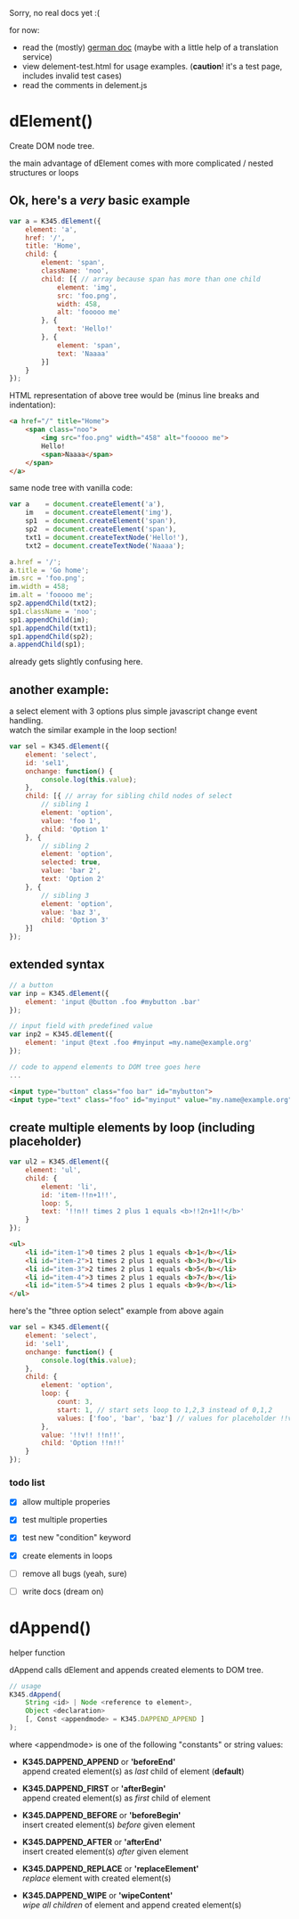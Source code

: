 
Sorry, no real docs yet :(

for now:
* read the (mostly) [german doc](http://javascript.knrs.de/K345/delement/)
  (maybe with a little help of a translation service)
* view delement-test.html for usage examples.  (**caution**! it's a test page, includes invalid test cases)
* read the comments in delement.js


# dElement()
Create DOM node tree.

the main advantage of dElement comes with more complicated / nested structures or loops

## Ok, here's  a _very_ basic example

```javascript
var a = K345.dElement({
    element: 'a',
    href: '/',
    title: 'Home',
    child: {
        element: 'span',
        className: 'noo',
        child: [{ // array because span has more than one child
            element: 'img',
            src: 'foo.png',
            width: 458,
            alt: 'fooooo me'
        }, {
            text: 'Hello!'
        }, {
            element: 'span',
            text: 'Naaaa'
        }]
    }
});
```
HTML representation of above tree would be (minus line breaks and indentation):

```html
<a href="/" title="Home">
    <span class="noo">
        <img src="foo.png" width="458" alt="fooooo me">
        Hello!
        <span>Naaaa</span>
    </span>
</a>
```

same node tree with vanilla code:

```javascript
var a    = document.createElement('a'),
    im   = document.createElement('img'),
    sp1  = document.createElement('span'),
    sp2  = document.createElement('span'),
    txt1 = document.createTextNode('Hello!'),
    txt2 = document.createTextNode('Naaaa');

a.href = '/';
a.title = 'Go home';
im.src = 'foo.png';
im.width = 458;
im.alt = 'fooooo me';
sp2.appendChild(txt2);
sp1.className = 'noo';
sp1.appendChild(im);
sp1.appendChild(txt1);
sp1.appendChild(sp2);
a.appendChild(sp1);
```
already gets slightly confusing here.

## another example:

a select element with 3 options plus simple javascript change event handling.
<br>watch the similar example in the loop section!

```javascript
var sel = K345.dElement({
    element: 'select',
    id: 'sel1',
    onchange: function() {
        console.log(this.value);
    },
    child: [{ // array for sibling child nodes of select
        // sibling 1
        element: 'option',
        value: 'foo 1',
        child: 'Option 1'
    }, {
        // sibling 2
        element: 'option',
        selected: true,
        value: 'bar 2',
        text: 'Option 2'
    }, {
        // sibling 3
        element: 'option',
        value: 'baz 3',
        child: 'Option 3'
    }]
});
```

## extended syntax
```javascript
// a button
var inp = K345.dElement({
    element: 'input @button .foo #mybutton .bar'
});

// input field with predefined value
var inp2 = K345.dElement({
    element: 'input @text .foo #myinput =my.name@example.org'
});

// code to append elements to DOM tree goes here
...
```
```html
<input type="button" class="foo bar" id="mybutton">
<input type="text" class="foo" id="myinput" value="my.name@example.org">
```

## create multiple elements by loop (including placeholder)
```javascript
var ul2 = K345.dElement({
    element: 'ul',
    child: {
        element: 'li',
        id: 'item-!!n+1!!',
        loop: 5,
        text: '!!n!! times 2 plus 1 equals <b>!!2n+1!!</b>'
    }
});
```
```html
<ul>
    <li id="item-1">0 times 2 plus 1 equals <b>1</b></li>
    <li id="item-2">1 times 2 plus 1 equals <b>3</b></li>
    <li id="item-3">2 times 2 plus 1 equals <b>5</b></li>
    <li id="item-4">3 times 2 plus 1 equals <b>7</b></li>
    <li id="item-5">4 times 2 plus 1 equals <b>9</b></li>
</ul>
```

here's the "three option select" example from above again
```javascript
var sel = K345.dElement({
    element: 'select',
    id: 'sel1',
    onchange: function() {
        console.log(this.value);
    },
    child: {
        element: 'option',
        loop: {
            count: 3,
            start: 1, // start sets loop to 1,2,3 instead of 0,1,2
            values: ['foo', 'bar', 'baz'] // values for placeholder !!v!!
        },
        value: '!!v!! !!n!!',
        child: 'Option !!n!!'
    }
});
```

### todo list
- [X] allow multiple properies
- [X] test multiple properties
- [X] test new "condition" keyword
- [X] create elements in loops
- [ ] remove all bugs (yeah, sure)
- [ ] write docs (dream on)


# dAppend()
helper function

dAppend calls dElement and appends created elements to DOM tree.

```javascript
// usage
K345.dAppend(
    String <id> | Node <reference to element>,
    Object <declaration>
    [, Const <appendmode> = K345.DAPPEND_APPEND ]
);
```

where &lt;appendmode> is one of the following "constants" or string values:

* __K345.DAPPEND_APPEND__  or __'beforeEnd'__
<br>    append created element(s) as _last_ child of element (__default__)

* __K345.DAPPEND_FIRST__   or __'afterBegin'__
<br>    append created element(s) as _first_ child of element

* __K345.DAPPEND_BEFORE__  or __'beforeBegin'__
<br>    insert created element(s) _before_ given element

* __K345.DAPPEND_AFTER__   or __'afterEnd'__
<br>    insert created element(s) _after_ given element

* __K345.DAPPEND_REPLACE__ or __'replaceElement'__
<br>    _replace_ element with created element(s)

* __K345.DAPPEND_WIPE__    or __'wipeContent'__
<br>    _wipe all children_ of element and append created element(s)



